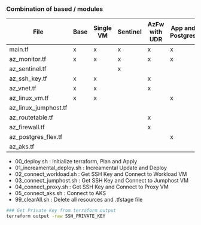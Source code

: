 

### Combination of based / modules
| File                    | Base | Single VM | Sentinel | AzFw with UDR | App and Postgres | AKS |
|-------------------------|------|-----------|----------|---------------|------------------|-----|
| main.tf                | x    | x         | x        | x             | x                | x   |
| az_monitor.tf          | x    | x         | x        | x             | x                | x   |
| az_sentinel.tf         |      |           | x        |               |                  |     |
| az_ssh_key.tf          | x    | x         |          | x             |                  | x   |
| az_vnet.tf             | x    | x         |          | x             |                  | x   |
| az_linux_vm.tf         | x    | x         |          |               | x                | x   |
| az_linux_jumphost.tf   |      |           |          |               |                  |     |
| az_routetable.tf       |      |           |          | x             |                  |     |
| az_firewall.tf         |      |           |          | x             |                  |     |
| az_postgres_flex.tf    |      |           |          |               | x                |     |
| az_aks.tf              |      |           |          |               |                  | x   |


- 00_deploy.sh : Initialize terraform, Plan and Apply
- 01_increamental_deploy.sh : Increamental Update and Deploy
- 02_connect_workload.sh : Get SSH Key and Connect to Workload VM
- 03_connect_jumphost.sh : Get SSH Key and Connect to Jumphost VM
- 04_connect_proxy.sh : Get SSH Key and Connect to Proxy VM
- 05_connect_aks.sh : Connect to AKS
- 99_clearAll.sh : Delete all resources and .tfstage file

```bash
### Get Private Key from terraform output
terraform output -raw SSH_PRIVATE_KEY
```
